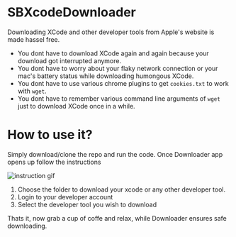 # SBXcodeDownloader

Downloading XCode and other developer tools from Apple's website is made hassel free.

* You dont have to download XCode again and again because your download got interrupted anymore.
* You dont have to worry about your flaky network connection or your mac's battery status while downloading humongous XCode.
* You dont have to use various chrome plugins to get `cookies.txt` to work with `wget`.
* You dont have to remember various command line arguments of `wget` just to download XCode once in a while.

# How to use it?
Simply download/clone the repo and run the code. Once Downloader app opens up follow the instructions

![instruction gif](https://s7.gifyu.com/images/ezgif.com-video-to-gif-1995af970310d3228.gif)

1. Choose the folder to download your xcode or any other developer tool.
1. Login to your developer account
1. Select the developer tool you wish to download

Thats it, now grab a cup of coffe and relax, while Downloader ensures safe downloading.
